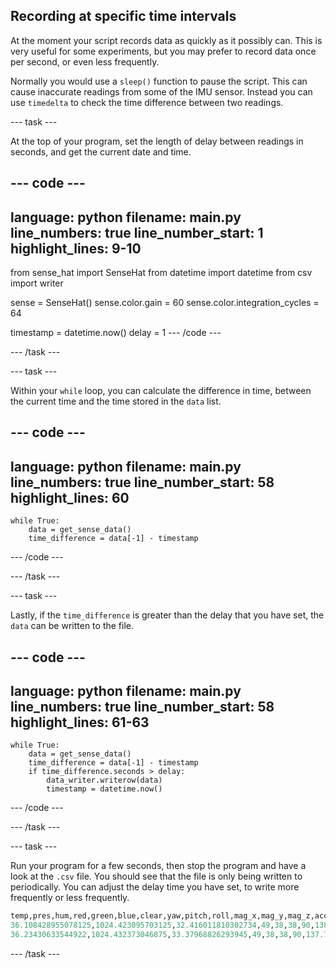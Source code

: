 ## Recording at specific time intervals

At the moment your script records data as quickly as it possibly can. This is very useful for some experiments, but you may prefer to record data once per second, or even less frequently.

Normally you would use a `sleep()` function to pause the script. This can cause inaccurate readings from some of the IMU sensor. Instead you can use `timedelta` to check the time difference between two readings.

--- task ---

At the top of your program, set the length of delay between readings in seconds, and get the current date and time.

--- code ---
---
language: python
filename: main.py
line_numbers: true
line_number_start: 1 
highlight_lines: 9-10
---
from sense_hat import SenseHat
from datetime import datetime
from csv import writer

sense = SenseHat()
sense.color.gain = 60
sense.color.integration_cycles = 64

timestamp = datetime.now()
delay = 1
--- /code ---

--- /task ---

--- task ---

Within your `while` loop, you can calculate the difference in time, between the current time and the time stored in the `data` list.

--- code ---
---
language: python
filename: main.py
line_numbers: true
line_number_start: 58
highlight_lines: 60
---
    while True:
        data = get_sense_data()
        time_difference = data[-1] - timestamp
--- /code ---

--- /task ---

--- task ---

Lastly, if the `time_difference` is greater than the delay that you have set, the `data` can be written to the file.

--- code ---
---
language: python
filename: main.py
line_numbers: true
line_number_start: 58 
highlight_lines: 61-63
---
    while True:
        data = get_sense_data()
        time_difference = data[-1] - timestamp
        if time_difference.seconds > delay:
            data_writer.writerow(data)
            timestamp = datetime.now()
--- /code ---

--- /task ---

--- task ---

Run your program for a few seconds, then stop the program and have a look at the `.csv` file. You should see that the file is only being written to periodically. You can adjust the delay time you have set, to write more frequently or less frequently.

```python
temp,pres,hum,red,green,blue,clear,yaw,pitch,roll,mag_x,mag_y,mag_z,acc_x,acc_y,acc_z,gyro_x,gyro_y,gyro_z,datetime
36.108428955078125,1024.423095703125,32.416011810302734,49,38,38,90,138.01520101110313,12.227523326693655,352.8891865315218,-29.801549911499023,-25.660537719726562,5.958069324493408,-0.20684826374053955,-0.11651210486888885,0.9470059275627136,-0.002123238518834114,0.0003891065716743469,-0.0002552233636379242,2022-07-26 11:27:05.983233
36.23430633544922,1024.432373046875,33.37968826293945,49,38,38,90,137.72729487720875,12.181723493214136,352.9463897927074,-29.705188751220703,-25.5445613861084,6.508992671966553,-0.20660144090652466,-0.11795946210622787,0.9484680891036987,0.0003636479377746582,0.0006903782486915588,-3.945082426071167e-06,2022-07-26 11:27:08.091969
```

--- /task ---

